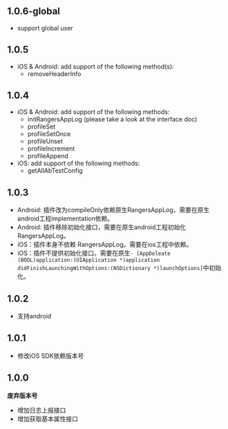 ## 1.0.6-global
* support global user
 
## 1.0.5
* iOS & Android: add support of the following method(s):
  * removeHeaderInfo

## 1.0.4

* iOS & Android: add support of the following methods:
  * initRangersAppLog (please take a look at the interface doc)
  * profileSet
  * profileSetOnce
  * profileUnset
  * profileIncrement
  * profileAppend
* iOS: add support of the following methods:
  * getAllAbTestConfig

## 1.0.3

* Android: 插件改为compileOnly依赖原生RangersAppLog，需要在原生android工程implementation依赖。
* Android: 插件移除初始化接口，需要在原生android工程初始化RangersAppLog。
* iOS：插件本身不依赖 RangersAppLog。需要在ios工程中依赖。
* iOS：插件不提供初始化接口。需要在原生`- [AppDeleate (BOOL)application:(UIApplication *)application
    didFinishLaunchingWithOptions:(NSDictionary *)launchOptions]`中初始化。

## 1.0.2

* 支持android

## 1.0.1

* 修改iOS SDK依赖版本号

## 1.0.0

**废弃版本号**

* 增加日志上报接口
* 增加获取基本属性接口